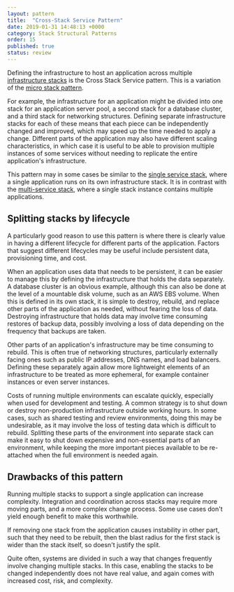 ```yaml
---
layout: pattern
title:  "Cross-Stack Service Pattern"
date: 2019-01-31 14:48:13 +0000
category: Stack Structural Patterns
order: 15
published: true
status: review
---
```


Defining the infrastructure to host an application across multiple [infrastructure stacks](/patterns/core-stack/) is the Cross Stack Service pattern. This is a variation of the [micro stack pattern](micro-stack.html).

For example, the infrastructure for an application might be divided into one stack for an application server pool, a second stack for a database cluster, and a third stack for networking structures. Defining separate infrastructure stacks for each of these means that each piece can be independently changed and improved, which may speed up the time needed to apply a change. Different parts of the application may also have different scaling characteristics, in which case it is useful to be able to provision multiple instances of some services without needing to replicate the entire application's infrastructure.

This pattern may in some cases be similar to the [single service stack](single-service-stack.html), where a single application runs on its own infrastructure stack. It is in contrast with the [multi-service stack](multi-service-stack.html), where a single stack instance contains multiple applications.


## Splitting stacks by lifecycle

A particularly good reason to use this pattern is where there is clearly value in having a different lifecycle for different parts of the application. Factors that suggest different lifecycles may be useful include persistent data, provisioning time, and cost.

When an application uses data that needs to be persistent, it can be easier to manage this by defining the infrastructure that holds the data separately. A database cluster is an obvious example, although this can also be done at the level of a mountable disk volume, such as an AWS EBS volume. When this is defined in its own stack, it is simple to destroy, rebuild, and replace other parts of the application as needed, without fearing the loss of data. Destroying infrastructure that holds data may involve time consuming restores of backup data, possibly involving a loss of data depending on the frequency that backups are taken.

Other parts of an application's infrastructure may be time consuming to rebuild. This is often true of networking structures, particularly externally facing ones such as public IP addresses, DNS names, and load balancers. Defining these separately again allow more lightweight elements of an infrastructure to be treated as more ephemeral, for example container instances or even server instances.

Costs of running multiple environments can escalate quickly, especially when used for development and testing. A common strategy is to shut down or destroy non-production infrastructure outside working hours. In some cases, such as shared testing and review environments, doing this may be undesirable, as it may involve the loss of testing data which is difficult to rebuild. Splitting these parts of the environment into separate stack can make it easy to shut down expensive and non-essential parts of an environment, while keeping the more important pieces available to be re-attached when the full environment is needed again.


## Drawbacks of this pattern

Running multiple stacks to support a single application can increase complexity. Integration and coordination across stacks may require more moving parts, and a more complex change process. Some use cases don't yield enough benefit to make this worthwhile.

If removing one stack from the application causes instability in other part, such that they need to be rebuilt, then the blast radius for the first stack is wider than the stack itself, so doesn't justify the split.

Quite often, systems are divided in such a way that changes frequently involve changing multiple stacks. In this case, enabling the stacks to be changed independently does not have real value, and again comes with increased cost, risk, and complexity.
